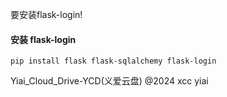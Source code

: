 要安装flask-login!


#### 安装 flask-login

```shell
pip install flask flask-sqlalchemy flask-login
```

Yiai_Cloud_Drive-YCD(义爱云盘)
@2024 xcc yiai
